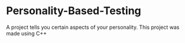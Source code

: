 # Personality-Based-Testing
A project tells you certain aspects of your personality. This project was made using C++ 
